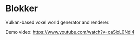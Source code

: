 # Blokker
Vulkan-based voxel world generator and renderer.

Demo video: https://www.youtube.com/watch?v=oaSixL0Ndi4